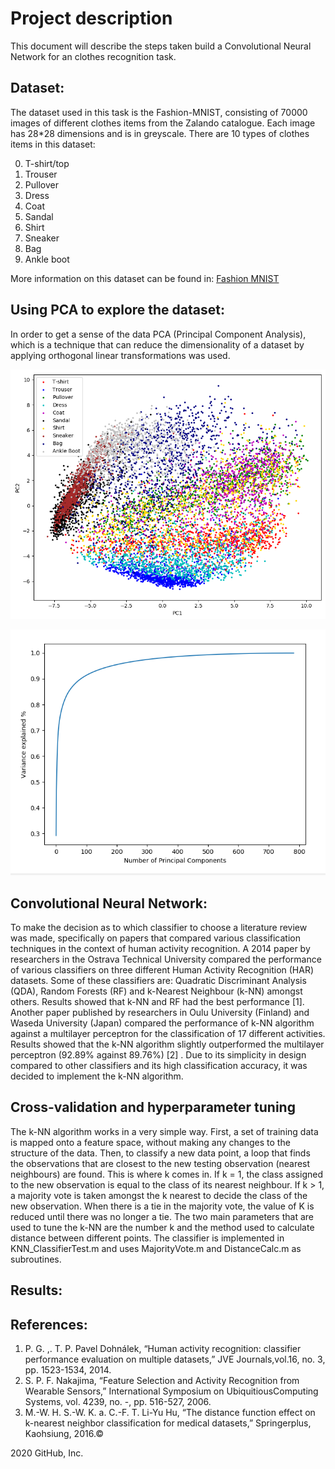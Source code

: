 # **Project description**

This document will describe the steps taken build a Convolutional Neural Network for an clothes recognition task.

## Dataset:
The dataset used in this task is the Fashion-MNIST, consisting of 70000 images of different clothes items from the Zalando catalogue. Each image has 28*28 dimensions and is in greyscale. There are 10 types of clothes items in this dataset: 

0.	T-shirt/top
1.	Trouser
2.	Pullover
3.	Dress
4.	Coat
5.	Sandal
6.	Shirt
7.	Sneaker
8.	Bag
9.	Ankle boot

More information on this dataset can be found in: [Fashion MNIST](https://github.com/zalandoresearch/fashion-mnist)


## Using PCA to explore the dataset:

In order to get a sense of the data PCA (Principal Component Analysis), which is a technique that can reduce the dimensionality of a dataset by applying orthogonal linear transformations was used. 

![](https://github.com/KaranChugani/Personal-Projects/blob/master/Classifying%20clothes%20with%20a%20CNN/Plots/PCA.PNG)



![](https://github.com/KaranChugani/Personal-Projects/blob/master/Classifying%20clothes%20with%20a%20CNN/Plots/Variance%20Explained.PNG
)



## Convolutional Neural Network:

To make the decision as to which classifier to choose a literature review was made, specifically on papers that compared various classification techniques in the context of human activity recognition. A 2014 paper by researchers in the Ostrava Technical University compared the performance of various classifiers on three different Human Activity Recognition (HAR) datasets. Some of these classifiers are: Quadratic Discriminant Analysis (QDA), Random Forests (RF) and k-Nearest Neighbour (k-NN) amongst others. Results showed that k-NN and RF had the best performance [1]. Another paper published by researchers in Oulu University (Finland) and Waseda University (Japan) compared the performance of k-NN algorithm against a multilayer perceptron for the classification of 17 different activities. Results showed that the k-NN algorithm slightly outperformed the multilayer perceptron (92.89% against 89.76%) [2] . Due to its simplicity in design compared to other classifiers and its high classification accuracy, it was decided to implement the k-NN algorithm.

## Cross-validation and hyperparameter tuning

The k-NN algorithm works in a very simple way. First, a set of training data is mapped onto a feature space, without making any changes to the structure of the data. Then, to classify a new data point, a loop that finds the observations that are closest to the new testing observation (nearest neighbours) are found. This is where k comes in. If k = 1, the class assigned to the new observation is equal to the class of its nearest neighbour. If k > 1, a majority vote is taken amongst the k nearest to decide the class of the new observation. When there is a tie in the majority vote, the value of K is reduced until there was no longer a tie. The two main parameters that are used to tune the k-NN are the number k and the method used to calculate distance between different points. The classifier is implemented in KNN_ClassifierTest.m and uses MajorityVote.m and DistanceCalc.m as subroutines. 


## Results:




## References:

1. P. G. ,. T. P. Pavel Dohnálek, “Human activity recognition: classifier performance evaluation on multiple datasets,” JVE Journals,vol.16, no. 3, pp. 1523-1534, 2014.
2. S. P. F. Nakajima, “Feature Selection and Activity Recognition from Wearable Sensors,” International Symposium on UbiquitiousComputing Systems, vol. 4239, no. -, pp. 516-527, 2006.
3. M.-W. H. S.-W. K. a. C.-F. T. Li-Yu Hu, “The distance function effect on k-nearest neighbor classification for medical datasets,” Springerplus, Kaohsiung, 2016.© 

2020 GitHub, Inc.
